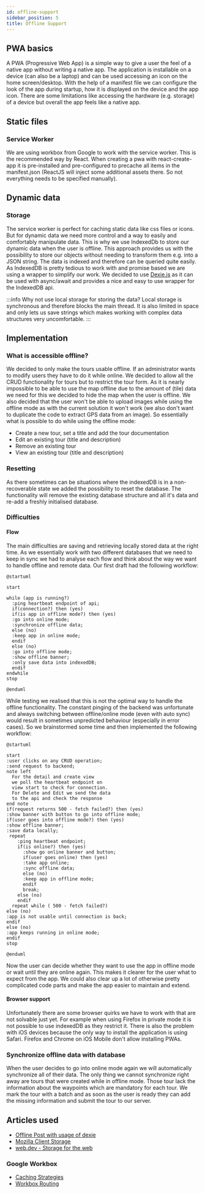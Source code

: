 ```yaml
---
id: offline-support
sidebar_position: 5
title: Offline Support
---
```

## PWA basics
A PWA (Progressive Web App) is a simple way to give a user the feel of a native app without writing a native app. The application is installable on 
a device (can also be a laptop) and can be used accessing an icon on the home screen/desktop. With the help of a manifest file we can configure the 
look of the app during startup, how it is displayed on the device and the app icon. There are some limitations like accessing the hardware (e.g. storage)
of a device but overall the app feels like a native app.

## Static files

### Service Worker
We are using workbox from Google to work with the service worker. This is the recommended way by React.
When creating a pwa with react-create-app it is pre-installed and pre-configured to precache all items in the manifest.json (ReactJS will inject some additional assets there. So not everything needs
to be specified manually).

## Dynamic data

### Storage
The service worker is perfect for caching static data like css files or icons. But for dynamic data we need more control and a way to easily
and comfortably manipulate data. This is why we use IndexedDb to store our dynamic data when the user is offline. This approach provides us with 
the possibility to store our objects without needing to transform them e.g. into a JSON string. The data is indexed and therefore can be queried quite
easily. As IndexedDB is pretty tedious to work with and promise based we are using a wrapper to simplify our work. 
We decided to use [Dexie.js](https://dexie.org/) as it can be used with async/await and provides a nice and easy to use wrapper for the IndexedDB api.

:::info
Why not use local storage for storing the data? 
Local storage is synchronous and therefore blocks the main thread. It is also limited in space and only lets us save strings which makes
working with complex data structures very uncomfortable.
:::

## Implementation

### What is accessible offline?
We decided to only make the tours usable offline. If an administrator wants to modify users they have to do it while online. 
We decided to allow all the CRUD functionality for tours but to restrict the tour form. As it is nearly impossible to be able to use 
the map offline due to the amount of (tile) data we need for this we decided to hide the map when the user is offline. We also decided that the 
user won't be able to upload images while using the offline mode as with the current solution it won't work (we also don't want to
duplicate the code to extract GPS data from an image). So essentially what is possible to do while using the offline mode:

- Create a new tour, set a title and add the tour documentation
- Edit an existing tour (title and description)
- Remove an existing tour
- View an existing tour (title and description)

### Resetting
As there sometimes can be situations where the indexedDB is in a non-recoverable state we added the possibility to reset the database.
The functionality will remove the existing database structure and all it's data and re-add a freshly initialised database.

### Difficulties
#### Flow
The main difficulties are saving and retrieving locally stored data at the right time. As we essentially work with two different
databases that we need to keep in sync we had to analyse each flow and think about the way we want to handle offline and remote data. Our first 
draft had the following workflow:

```plantuml First offline flow
@startuml

start

while (app is running?)
  :ping heartbeat endpoint of api;
  if(connection?) then (yes)
  if(is app in offline mode?) then (yes)
  :go into online mode;
  :synchronize offline data;
  else (no)
  :keep app in online mode;
  endif
  else (no)
  :go into offline mode;
  :show offline banner;
  :only save data into indexedDB;
  endif
endwhile
stop

@enduml
```

While testing we realised that this is not the optimal way to handle the offline functionality. The constant pinging of the backend was unfortunate
and always switching between offline/online mode (even with auto sync) would result in sometimes unpredicted behaviour (especially in error cases). 
So we brainstormed some time and then implemented the following workflow:

```plantuml Current workflow with manual switch between offline and online mode
@startuml

start
:user clicks on any CRUD operation;
:send request to backend;
note left 
  For the detail and create view 
  we poll the heartbeat endpoint on
  view start to check for connection.
  For Delete and Edit we send the data
  to the api and check the response
end note
if(request returns 500 - fetch failed?) then (yes)
:show banner with button to go into offline mode;
if(user goes into offline mode?) then (yes)
:show offline banner;
:save data locally;
 repeat
    :ping heartbeat endpoint;
    if(is online?) then (yes)
      :show go online banner and button;
      if(user goes online) then (yes)
      :take app online;
      :sync offline data;
      else (no)
      :keep app in offline mode;
      endif
      break;
    else (no)
    endif
  repeat while ( 500 - fetch failed?)
else (no)
:app is not usable until connection is back;
endif
else (no)
:app keeps running in online mode;
endif
stop

@enduml

```

Now the user can decide whether they want to use the app in offline mode or wait until they are online again. This makes it clearer for the user
what to expect from the app. We could also clear up a lot of otherwise pretty complicated code parts and make the app easier to maintain and extend.

#### Browser support
Unfortunately there are some browser quirks we have to work with that are not solvable just yet. For example when using Firefox in private mode
it is not possible to use indexedDB as they restrict it. There is also the problem with iOS devices because the only way to install the application
is using Safari. Firefox and Chrome on iOS Mobile don't allow installing PWAs.

### Synchronize offline data with database
When the user decides to go into online mode again we will automatically synchronize all of their data. The only thing we cannot synchronize right 
away are tours that were created while in offline mode. Those tour lack the information about the waypoints which are mandatory for each tour. We 
mark the tour with a batch and as soon as the user is ready they can add the missing information and submit the tour to our server.

## Articles used

- [Offline Post with usage of dexie](https://www.dotnetpro.de/core/mobile/offline-mitgedacht-1659518.html)
- [Mozilla Client Storage](https://developer.mozilla.org/en-US/docs/Learn/JavaScript/Client-side_web_APIs/Client-side_storage#offline_asset_storage)
- [web.dev - Storage for the web](https://web.dev/storage-for-the-web/)

### Google Workbox
- [Caching Strategies](https://developer.chrome.com/docs/workbox/caching-strategies-overview/)
- [Workbox Routing](https://developer.chrome.com/docs/workbox/modules/workbox-routing/)
